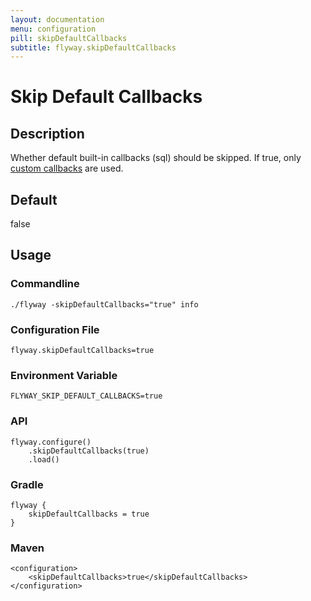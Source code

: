 ```yaml
---
layout: documentation
menu: configuration
pill: skipDefaultCallbacks
subtitle: flyway.skipDefaultCallbacks
---
```


# Skip Default Callbacks

## Description
Whether default built-in callbacks (sql) should be skipped. If true, only [custom callbacks](/documentation/configuration/callbacks) are used.

## Default
false

## Usage

### Commandline
```
./flyway -skipDefaultCallbacks="true" info
```

### Configuration File
```
flyway.skipDefaultCallbacks=true
```

### Environment Variable
```
FLYWAY_SKIP_DEFAULT_CALLBACKS=true
```

### API
```
flyway.configure()
    .skipDefaultCallbacks(true)
    .load()
```

### Gradle
```
flyway {
    skipDefaultCallbacks = true
}
```

### Maven
```
<configuration>
    <skipDefaultCallbacks>true</skipDefaultCallbacks>
</configuration>
```